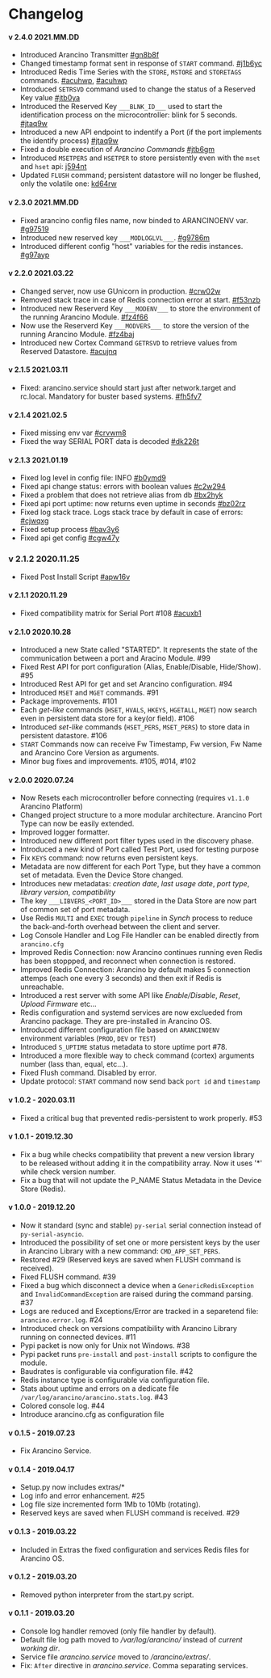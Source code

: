 # Changelog

#### v 2.4.0 2021.MM.DD
* Introduced Arancino Transmitter [#gn8b8f](https://app.clickup.com/t/gn8b8f)
* Changed timestamp format sent in response of `START` command. [#j1b6yc](https://app.clickup.com/t/j1b6yc)
* Introduced Redis Time Series with the `STORE`, `MSTORE` and `STORETAGS` commands. [#acuhwp](https://app.clickup.com/t/k16ge0), [#acuhwp](https://app.clickup.com/t/k16ge0)
* Introduced `SETRSVD` command used to change the status of a Reserved Key value [#jtb0ya](https://app.clickup.com/t/jtb0ya)
* Introduced the Reserved Key `___BLNK_ID___` used to start the identification process on the microcontroller: blink for 5 seconds. [#jtaq9w](https://app.clickup.com/t/jtaq9w)
* Introduced a new API endpoint to indentify a Port (if the port implements the identify process) [#jtaq9w](https://app.clickup.com/t/jtaq9w)
* Fixed a double execution of _Arancino Commands_ [#jtb6gm](https://app.clickup.com/t/jtb6gm)
* Introduced `MSETPERS` and `HSETPER` to store persistently even with the `mset` and `hset` api: [j594nt](https://app.clickup.com/t/j594nt)
* Updated `FLUSH` command; persistent datastore will no longer be flushed, only the volatile one: [kd64rw](https://app.clickup.com/t/kd64rw)

#### v 2.3.0 2021.MM.DD
* Fixed arancino config files name, now binded to ARANCINOENV var. [#g97519](https://app.clickup.com/t/g97519)
* Introduced new reserved key `___MODLOGLVL___`. [#g9786m](https://app.clickup.com/t/g9786m)
* Introduced different config "host" variables for the redis instances. [#g97ayp](https://app.clickup.com/t/g97ayp)

#### v 2.2.0 2021.03.22
* Changed server, now use GUnicorn in production. [#crw02w](https://app.clickup.com/t/crw02w)
* Removed stack trace in case of Redis connection error at start. [#f53nzb](https://app.clickup.com/t/f53nzb)
* Introduced new Reserverd Key `___MODENV___` to store the environment of the running Arancino Module. [#fz4f66](https://app.clickup.com/t/fz4f66)
* Now use the Reserverd Key `___MODVERS___` to store the version of the running Arancino Module. [#fz4baj](https://app.clickup.com/t/fz4baj)
* Introduced new Cortex Command `GETRSVD` to retrieve values from Reserved Datastore. [#acujnq](https://app.clickup.com/t/acujnq)

#### v 2.1.5 2021.03.11
* Fixed: arancino.service should start just after network.target and rc.local. Mandatory for buster based systems. [#fh5fv7](https://app.clickup.com/t/fh5fv7)

#### v 2.1.4 2021.02.5
* Fixed missing env var [#crvwm8](https://app.clickup.com/t/crvwm8)
* Fixed the way SERIAL PORT data is decoded [#dk226t](https://app.clickup.com/t/dk226t)

#### v 2.1.3 2021.01.19
* Fixed log level in config file: INFO [#b0ymd9](https://app.clickup.com/t/b0ymd9)
* Fixed api change status: errors with boolean values [#c2w294](https://app.clickup.com/t/c2w294)
* Fixed a problem that does not retrieve alias from db [#bx2hyk](https://app.clickup.com/t/bx2hyk)
* Fixed api port uptime: now returns even uptime in seconds [#bz02rz](https://app.clickup.com/t/bz02rz)
* Fixed log stack trace. Logs stack trace by default in case of errors: [#cjwqxg](https://app.clickup.com/t/cjwqxg)
* Fixed setup process [#bav3y6](https://app.clickup.com/t/bav3y6)
* Fixed api get config [#cgw47y](https://app.clickup.com/t/cgw47y)

### v 2.1.2 2020.11.25
* Fixed Post Install Script [#apw16v](https://app.clickup.com/t/apw16v)

#### v 2.1.1 2020.11.29
* Fixed compatibility matrix for Serial Port #108 [#acuxb1](https://app.clickup.com/t/acuxb1)

#### v 2.1.0 2020.10.28
* Introduced a new State called "STARTED". It represents the state of the communication between a port and Aracino Module. #99
* Fixed Rest API for port configuration (Alias, Enable/Disable, Hide/Show). #95
* Introduced Rest API for get and set Arancino configuration. #94
* Introduced `MSET` and `MGET` commands. #91
* Package improvements. #101
* Each *get-like* commands (`HSET`, `HVALS`, `HKEYS`, `HGETALL`, `MGET`) now search even in persistent data store for a key(or field). #106
* Introduced *set-like* commands (`HSET_PERS`, `MSET_PERS`) to store data in persistent datastore. #106
* `START` Commands now can receive Fw Timestamp, Fw version, Fw Name and Arancino Core Version as arguments.
* Minor bug fixes and improvements. #105, #014, #102

#### v 2.0.0 2020.07.24
* Now Resets each microcontroller before connecting (requires `v1.1.0` Arancino Platform)
* Changed project structure to a more modular architecture. Arancino Port Type can now be easily extended.
* Improved logger formatter.
* Introduced new different port filter types used in the discovery phase.
* Introduced a new kind of Port called Test Port, used for testing purpose
* Fix `KEYS` command: now returns even persistent keys.
* Metadata are now different for each Port Type, but they have a common set of metadata. Even the Device Store changed.
* Introduces new metadatas: _creation date_, _last usage date_, _port type_, _library version_, _compatibility_
* The key `___LIBVERS_<PORT_ID>___` stored in the Data Store are now part of common set of port metadata.
* Use Redis `MULTI` and `EXEC` trough `pipeline` in *Synch* process to reduce the back-and-forth overhead between the client and server. 
* Log Console Handler and Log File Handler can be enabled directly from `arancino.cfg`
* Improved Redis Connection: now Arancino continues running even Redis has been stoppped, and reconnect when connection is restored.
* Improved Redis Connection: Arancino by default makes 5 connection attemps (each one every 3 seconds) and then exit if Redis is unreachable.
* Introduced a rest server with some API like _Enable/Disable_, _Reset_, _Upload Firmware_ etc...
* Redis configuration and systemd services are now exclueded from Arancino package. They are pre-installed in Arancino OS. 
* Introduced different configuration file based on `ARANCINOENV` environment variables (`PROD`, `DEV` or `TEST`)
* Introduced `S_UPTIME` status metadata to store uptime port #78.
* Introduced a more flexible way to check command (cortex) arguments number (lass than, equal, etc...).
* Fixed Flush command. Disabled by error.
* Update protocol: `START` command now send back `port id` and `timestamp`

#### v 1.0.2 - 2020.03.11
* Fixed a critical bug that prevented redis-persistent to work properly. #53

#### v 1.0.1 - 2019.12.30
* Fix a bug while checks compatibility that prevent a new version library to be released without adding it in the compatibility array. Now it uses '*' while check version number.
* Fix a bug that will not update the P_NAME Status Metadata in the Device Store (Redis).

#### v 1.0.0 - 2019.12.20
* Now it standard (sync and stable) `py-serial` serial connection instead of `py-serial-asyncio`.
* Introduced the possibility of set one or more persistent keys by the user in Arancino Library with a new command: `CMD_APP_SET_PERS`.
* Restored #29 (Reserved keys are saved when FLUSH command is received).
* Fixed FLUSH command. #39
* Fixed a bug which disconnect a device when a `GenericRedisException` and `InvalidCommandException` are raised during the command parsing. #37
* Logs are reduced and Exceptions/Error are tracked in a separetend file: `arancino.error.log`. #24
* Introduced check on versions compatibility with Arancino Library running on connected devices. #11
* Pypi packet is now only for Unix not Windows. #38
* Pypi packet runs `pre-install` and `post-install` scripts to configure the module.
* Baudrates is configurable via configuration file. #42
* Redis instance type is configurable via configuration file.
* Stats about uptime and errors on a dedicate file `/var/log/arancino/arancino.stats.log`. #43
* Colored console log. #44
* Introduce arancino.cfg as configuration file

#### v 0.1.5 - 2019.07.23
* Fix Arancino Service.

#### v 0.1.4 - 2019.04.17
* Setup.py now includes extras/*
* Log info and error enhancement. #25
* Log file size incremented form 1Mb to 10Mb (rotating).
* Reserved keys are saved when FLUSH command is received. #29

#### v 0.1.3 - 2019.03.22
* Included in Extras the fixed configuration and services Redis files for Arancino OS.

#### v 0.1.2 - 2019.03.20
* Removed python interpreter from the start.py script.

#### v 0.1.1 - 2019.03.20
* Console log handler removed (only file handler by default).
* Default file log path moved to _/var/log/arancino/_ instead of _current working dir_.
* Service file _arancino.service_ moved to _<dist-packages>/arancino/extras/_.
* Fix: `After` directive in _arancino.service_. Comma separating services.
